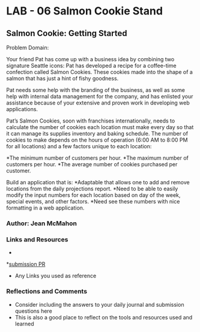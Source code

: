 # LAB - 06 Salmon Cookie Stand

## Salmon Cookie: Getting Started 

Problem Domain:

Your friend Pat has come up with a business idea by combining two signature Seattle icons: Pat has developed a recipe for a coffee-time confection called Salmon Cookies. These cookies made into the shape of a salmon that has just a hint of fishy goodness.

Pat needs some help with the branding of the business, as well as some help with internal data management for the company, and has enlisted your assistance because of your extensive and proven work in developing web applications.

Pat’s Salmon Cookies, soon with franchises internationally, needs to calculate the number of cookies each location must make every day so that it can manage its supplies inventory and baking schedule. The number of cookies to make depends on the hours of operation (6:00 AM to 8:00 PM for all locations) and a few factors unique to each location:

*The minimum number of customers per hour.
*The maximum number of customers per hour.
*The average number of cookies purchased per customer.

Build an application that is:
*Adaptable that allows one to add and remove locations from the daily projections report.
*Need to be able to easily modify the input numbers for each location based on day of the week, special events, and other factors. 
*Need see these numbers with nice formatting in a web application.

### Author: Jean McMahon

### Links and Resources
*  
*[submission PR](http://xyz.com)
* Any Links you used as reference

### Reflections and Comments
* Consider including the answers to your daily journal and submission questions here
* This is also a good place to reflect on the tools and resources used and learned
